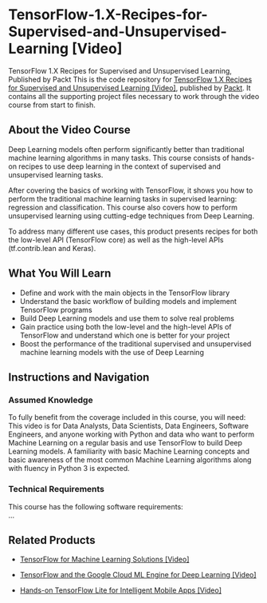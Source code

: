 # TensorFlow-1.X-Recipes-for-Supervised-and-Unsupervised-Learning [Video]
TensorFlow 1.X Recipes for Supervised and Unsupervised Learning, Published by Packt
This is the code repository for [TensorFlow 1.X Recipes for Supervised and Unsupervised Learning [Video]](https://www.packtpub.com/big-data-and-business-intelligence/tensorflow-1x-recipes-supervised-and-unsupervised-learning-video?utm_source=github&utm_medium=repository&utm_campaign=9781788398756), published by [Packt](https://www.packtpub.com/?utm_source=github). It contains all the supporting project files necessary to work through the video course from start to finish.
## About the Video Course
Deep Learning models often perform significantly better than traditional machine learning algorithms in many tasks. This course consists of hands-on recipes to use deep learning in the context of supervised and unsupervised learning tasks. 

After covering the basics of working with TensorFlow, it shows you how to perform the traditional machine learning tasks in supervised learning: regression and classification. This course also covers how to perform unsupervised learning using cutting-edge techniques from Deep Learning. 

To address many different use cases, this product presents recipes for both the low-level API (TensorFlow core) as well as the high-level APIs (tf.contrib.lean and Keras).

<H2>What You Will Learn</H2>
<DIV class=book-info-will-learn-text>
<UL>
<LI>Define and work with the main objects in the TensorFlow library
<LI>Understand the basic workflow of building models and implement TensorFlow programs 
<LI>Build Deep Learning models and use them to solve real problems 
<LI>Gain practice using both the low-level and the high-level APIs of TensorFlow and understand which one is better for your project  
<LI>Boost the performance of the traditional supervised and unsupervised machine learning models with the use of Deep Learning </LI></UL></DIV>

## Instructions and Navigation
### Assumed Knowledge
To fully benefit from the coverage included in this course, you will need:<br/>
This video is for Data Analysts, Data Scientists, Data Engineers, Software Engineers, and anyone working with Python and data who want to perform Machine Learning on a regular basis and use TensorFlow to build Deep Learning models. A familiarity with basic Machine Learning concepts and basic awareness of the most common Machine Learning algorithms along with fluency in Python 3 is expected.
### Technical Requirements
This course has the following software requirements:<br/>
...

## Related Products
* [TensorFlow for Machine Learning Solutions [Video]](https://www.packtpub.com/big-data-and-business-intelligence/tensorflow-machine-learning-solutions-video?utm_source=github&utm_medium=repository&utm_campaign=9781789136272)

* [TensorFlow and the Google Cloud ML Engine for Deep Learning [Video]](https://www.packtpub.com/virtualization-and-cloud/tensorflow-and-google-cloud-ml-engine-deep-learning-video?utm_source=github&utm_medium=repository&utm_campaign=9781789135688)

* [Hands-on TensorFlow Lite for Intelligent Mobile Apps [Video]](https://www.packtpub.com/application-development/hands-tensorflow-lite-intelligent-mobile-apps-video?utm_source=github&utm_medium=repository&utm_campaign=9781788990677)

